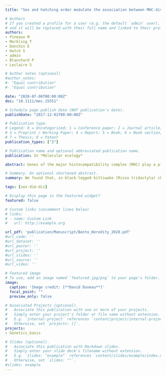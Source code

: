 ```yaml
---
title: "Sex and hatching order modulate the association between MHC-diversity and fitness in early-life stages of a wild seabird."

# Authors
# If you created a profile for a user (e.g. the default `admin` user), write the username (folder name) here 
# and it will be replaced with their full name and linked to their profile.
authors: 
- Pineaux M
- Merkling T
- Danchin E
- Hatch S
- admin
- Blanchard P
- Leclaire S

# Author notes (optional)
#author_notes:
#- "Equal contribution"
#- "Equal contribution"

date: "2020-07-06T00:00:00Z"
doi: "10.1111/mec.15551"

# Schedule page publish date (NOT publication's date).
publishDate: "2017-12-01T00:00:00Z"

# Publication type.
# Legend: 0 = Uncategorized; 1 = Conference paper; 2 = Journal article;
# 3 = Preprint / Working Paper; 4 = Report; 5 = Book; 6 = Book section;
# 7 = Thesis; 8 = Patent
publication_types: ["2"]

# Publication name and optional abbreviated publication name.
publication: In *Molecular ecology*

abstract: Genes of the major histocompatibility complex (MHC) play a pivotal role in parasite resistance, and their allelic diversity has been associated with fitness variations in several taxa. However, studies report inconsistencies in the direction of this association, with either positive, quadratic or no association being described. These discrepancies may arise because the fitness costs and benefits of MHC diversity differ among individuals depending on their exposure and immune responses to parasites. Here, we investigated in black-legged kittiwake (Rissa tridactyla) chicks whether associations between MHC class-II diversity and fitness vary with sex and hatching order. MHC-II diversity was positively associated with growth and tick clearance in female chicks, but not in male chicks. Our data also revealed a positive association between MHC-II diversity and survival in second-hatched female chicks (two eggs being the typical clutch size). These findings may result from condition-dependent parasite infections differentially impacting sexes in relation to hatching order. We thus suggest that it may be important to account for individual heterogeneities in traits that potentially exert selective pressures on MHC diversity in order to properly predict MHC–fitness associations.

# Summary. An optional shortened abstract.
summary: We found that, in black-legged kittiwake (Rissa tridactyla) chicks, associations between MHC class-II diversity and fitness vary with sex and hatching order. 

tags: [sex-dim-dis]

# Display this page in the Featured widget?
featured: false

# Custom links (uncomment lines below)
# links:
# - name: Custom Link
#   url: http://example.org

url_pdf: 'publication/Manuscript/Bento_Heredity_2020.pdf'
#url_code: ''
#url_dataset: ''
#url_poster: ''
#url_project: ''
#url_slides: ''
#url_source: ''
#url_video: ''

# Featured image
# To use, add an image named `featured.jpg/png` to your page's folder. 
image:
  caption: 'Image credit: [**David Duneau**]'
  focal_point: ""
  preview_only: false

# Associated Projects (optional).
#   Associate this publication with one or more of your projects.
#   Simply enter your project's folder or file name without extension.
#   E.g. `internal-project` references `content/project/internal-project/index.md`.
#   Otherwise, set `projects: []`.
projects:
- Genetics_basis

# Slides (optional).
#   Associate this publication with Markdown slides.
#   Simply enter your slide deck's filename without extension.
#   E.g. `slides: "example"` references `content/slides/example/index.md`.
#   Otherwise, set `slides: ""`.
#slides: example
---
```


